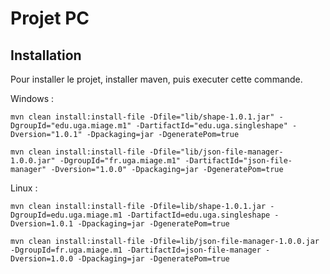 # Projet PC

## Installation
Pour installer le projet, installer maven, puis executer cette commande.

Windows :
```
mvn clean install:install-file -Dfile="lib/shape-1.0.1.jar" -DgroupId="edu.uga.miage.m1" -DartifactId="edu.uga.singleshape" -Dversion="1.0.1" -Dpackaging=jar -DgeneratePom=true

mvn clean install:install-file -Dfile="lib/json-file-manager-1.0.0.jar" -DgroupId="fr.uga.miage.m1" -DartifactId="json-file-manager" -Dversion="1.0.0" -Dpackaging=jar -DgeneratePom=true
```

Linux :
```
mvn clean install:install-file -Dfile=lib/shape-1.0.1.jar -DgroupId=edu.uga.miage.m1 -DartifactId=edu.uga.singleshape -Dversion=1.0.1 -Dpackaging=jar -DgeneratePom=true

mvn clean install:install-file -Dfile=lib/json-file-manager-1.0.0.jar -DgroupId=fr.uga.miage.m1 -DartifactId=json-file-manager -Dversion=1.0.0 -Dpackaging=jar -DgeneratePom=true
```